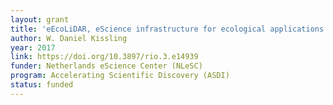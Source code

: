 ```yaml
---
layout: grant
title: 'eEcoLiDAR, eScience infrastructure for ecological applications of LiDAR point clouds: reconstructing the 3D ecosystem structure for animals at regional to continental scales'
author: W. Daniel Kissling
year: 2017
link: https://doi.org/10.3897/rio.3.e14939
funder: Netherlands eScience Center (NLeSC)
program: Accelerating Scientific Discovery (ASDI)
status: funded
---
```

